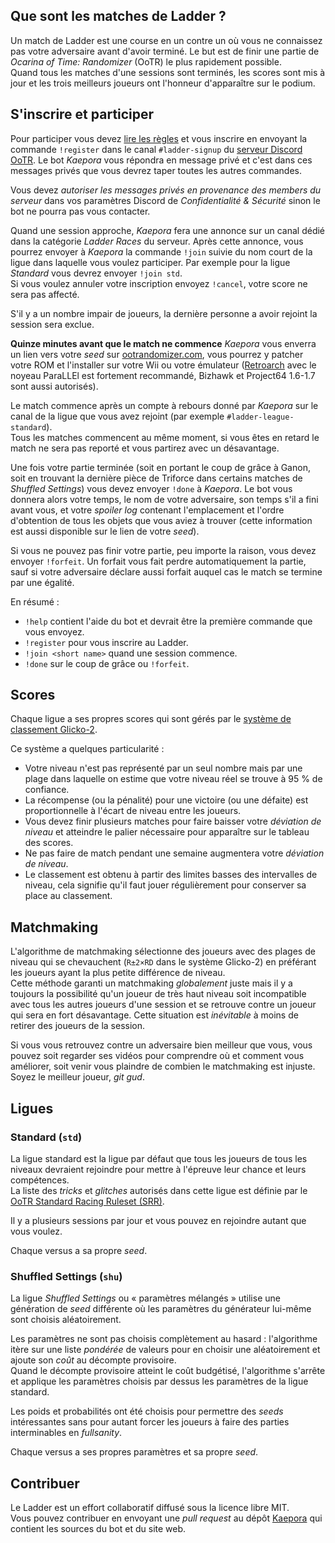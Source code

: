 ## Que sont les matches de Ladder ?
Un match de Ladder est une course en un contre un où vous ne connaissez pas
votre adversaire avant d'avoir terminé. Le but est de finir une partie de
_Ocarina of Time: Randomizer_ (OoTR) le plus rapidement possible.  
Quand tous les matches d'une sessions sont terminés, les scores sont mis à
jour et les trois meilleurs joueurs ont l'honneur d'apparaître sur le podium.

## S'inscrire et participer
Pour participer vous devez [lire les règles](/rules) et vous inscrire en
envoyant la commande `!register` dans le canal `#ladder-signup` du [serveur
Discord OoTR](https://discord.gg/yZtdURz). Le bot _Kaepora_ vous répondra en
message privé et c'est dans ces messages privés que vous devrez taper toutes
les autres commandes.

<div class="message is-warning">
    <div class="message-body">
        <p>Vous devez <em>autoriser les messages privés en provenance des
        members du serveur</em> dans vos paramètres Discord de
        <em>Confidentialité & Sécurité</em> sinon le bot ne pourra pas vous
        contacter.</p>
    </div>
</div>

Quand une session approche, _Kaepora_ fera une annonce sur un canal dédié dans
la catégorie _Ladder Races_ du serveur. Après cette annonce, vous pourrez envoyer
à _Kaepora_ la commande `!join` suivie du nom court de la ligue dans laquelle
vous voulez participer. Par exemple pour la ligue _Standard_ vous devrez
envoyer `!join std`.  
Si vous voulez annuler votre inscription envoyez `!cancel`, votre score ne sera
pas affecté.

<div class="message is-warning">
    <div class="message-body">
        <p>S'il y a un nombre impair de joueurs, la dernière personne a avoir
        rejoint la session sera exclue.</p>
    </div>
</div>

**Quinze minutes avant que le match ne commence** _Kaepora_ vous enverra un lien
vers votre _seed_ sur [ootrandomizer.com](https://ootrandomizer.com), vous
pourrez y patcher votre ROM et l'installer sur votre Wii ou votre émulateur
([Retroarch](https://www.retroarch.com/) avec le noyeau ParaLLEl est fortement
recommandé, Bizhawk et Project64 1.6-1.7 sont aussi autorisés).

Le match commence après un compte à rebours donné par _Kaepora_ sur le canal de
la ligue que vous avez rejoint (par exemple `#ladder-league-standard`).  
Tous les matches commencent au même moment, si vous êtes en retard le match ne
sera pas reporté et vous partirez avec un désavantage.

Une fois votre partie terminée (soit en portant le coup de grâce à Ganon, soit
en trouvant la dernière pièce de Triforce dans certains matches de _Shuffled
Settings_) vous devez envoyer `!done` à _Kaepora_.
Le bot vous donnera alors votre temps, le nom de votre adversaire, son temps
s'il a fini avant vous, et votre _spoiler log_ contenant l'emplacement et
l'ordre d'obtention de tous les objets que vous aviez à trouver (cette
information est aussi disponible sur le lien de votre _seed_).

Si vous ne pouvez pas finir votre partie, peu importe la raison, vous devez
envoyer `!forfeit`. Un forfait vous fait perdre automatiquement la partie, sauf
si votre adversaire déclare aussi forfait auquel cas le match se termine par
une égalité.

<div class="message is-info">
    <div class="message-header"><p>En résumé :</p></div>
    <div class="message-body">
        <ul>
        <li><code>!help</code> contient l'aide du bot et devrait être la première commande que vous envoyez.</li>
        <li><code>!register</code> pour vous inscrire au Ladder.</li>
        <li><code>!join &lt;short name&gt;</code> quand une session commence.</li>
        <li><code>!done</code> sur le coup de grâce ou <code>!forfeit</code>.</li>
        </ul>
    </div>
</div>

## Scores
Chaque ligue a ses propres scores qui sont gérés par le [système de classement
Glicko-2][1].

Ce système a quelques particularité :

 - Votre niveau n'est pas représenté par un seul nombre mais par une plage dans
   laquelle on estime que votre niveau réel se trouve à 95 % de confiance.
 - La récompense (ou la pénalité) pour une victoire (ou une défaite) est
   proportionnelle à l'écart de niveau entre les joueurs.
 - Vous devez finir plusieurs matches pour faire baisser votre _déviation de
   niveau_ et atteindre le palier nécessaire pour apparaître sur le tableau des
   scores.
 - Ne pas faire de match pendant une semaine augmentera votre _déviation de niveau_.
 - Le classement est obtenu à partir des limites basses des intervalles de
   niveau, cela signifie qu'il faut jouer régulièrement pour conserver sa place
   au classement.

[1]: https://fr.wikipedia.org/wiki/Classement_Glicko

## Matchmaking
L'algorithme de matchmaking sélectionne des joueurs avec des plages de niveau
qui se chevauchent (`R±2×RD` dans le système Glicko-2) en préférant les joueurs
ayant la plus petite différence de niveau.  
Cette méthode garanti un matchmaking _globalement_ juste mais il y a toujours
la possibilité qu'un joueur de très haut niveau soit incompatible avec tous les
autres joueurs d'une session et se retrouve contre un joueur qui sera en fort
désavantage. Cette situation est _inévitable_ à moins de retirer des joueurs de
la session.

Si vous vous retrouvez contre un adversaire bien meilleur que vous, vous pouvez
soit regarder ses vidéos pour comprendre où et comment vous améliorer, soit
venir vous plaindre de combien le matchmaking est injuste. Soyez le meilleur
joueur, _git gud_.

## Ligues
### Standard (`std`)
La ligue standard est la ligue par défaut que tous les joueurs de tous les
niveaux devraient rejoindre pour mettre à l'épreuve leur chance et leurs
compétences.  
La liste des _tricks_ et _glitches_ autorisés dans cette ligue est définie par
le [OoTR Standard Racing Ruleset (SRR)][2].

Il y a plusieurs sessions par jour et vous pouvez en rejoindre autant que vous
voulez.

Chaque versus a sa propre _seed_.

[2]: https://wiki.ootrandomizer.com/index.php?title=Standard

### Shuffled Settings (`shu`)
La ligue _Shuffled Settings_ ou « paramètres mélangés » utilise une génération
de _seed_ différente où les paramètres du générateur lui-même sont choisis
aléatoirement.

Les paramètres ne sont pas choisis complètement au hasard : l'algorithme itère
sur une liste _pondérée_ de valeurs pour en choisir une aléatoirement et ajoute
son _coût_ au décompte provisoire.  
Quand le décompte provisoire atteint le coût budgétisé, l'algorithme s'arrête
et applique les paramètres choisis par dessus les paramètres de la ligue
standard.

Les poids et probabilités ont été choisis pour permettre des _seeds_
intéressantes sans pour autant forcer les joueurs à faire des parties
interminables en _fullsanity_.

Chaque versus a ses propres paramètres et sa propre _seed_.

## Contribuer
Le Ladder est un effort collaboratif diffusé sous la licence libre MIT.  
Vous pouvez contribuer en envoyant une _pull request_ au dépôt [Kaepora][3] qui
contient les sources du bot et du site web.

[3]: https://github.com/OOTR-Ladder/kaepora
